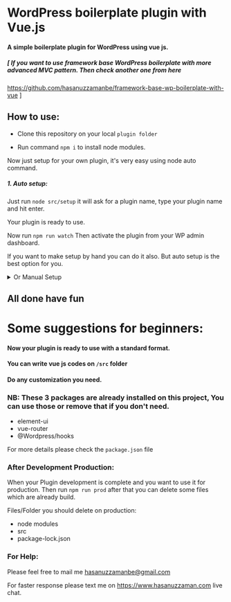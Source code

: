 # WordPress boilerplate plugin with Vue.js

#### A simple boilerplate plugin for WordPress using vue js.
##### [ If you want to use framework base WordPress boilerplate with more advanced MVC pattern. Then check another one from here
https://github.com/hasanuzzamanbe/framework-base-wp-boilerplate-with-vue ]
## How to use:

* Clone this repository on your local `plugin folder`

* Run command `npm i` to install node modules.

Now just setup for your own plugin, it's very easy using node auto command.
##### 1. Auto setup:
Just run `node src/setup`
it will ask for a plugin name, type your plugin name and hit enter.

Your plugin is ready to use.

Now run `npm run watch`
Then activate the plugin from your WP admin dashboard.

If you want to make setup by hand you can do it also. But auto setup is the best option for you.

<details><summary>Or Manual Setup</summary>

## Step to make your own plugin

* Open with an IDE (Vscode, sublime, PhpStorm etc)

* Change all the   `plugin_name` to Your-Plugin-Name 
* Change all the   `PLUGINNAME`  to YOURPLUGINNAME    (Upper case)
* Change all the   `PluginName`  to YourPluginName    (Upper Camel Case)
* Change all the   `Plugin_Name` to your_plugin_name
* Change all the   `textdomain`  to yourtextdomain

</details>

## All done have fun


# Some suggestions for beginners:

#### Now your plugin is ready to use with a standard format.
#### You can write vue js codes on `/src` folder
#### Do any customization you need.

 ### NB: These 3 packages are already installed on this project, You can use those or remove that if you don't need.
 * element-ui
 * vue-router
 * @Wordpress/hooks
 
 For more details please check the `package.json` file
 
 
 ### After Development Production:
 When your Plugin development is complete and you want to use it for production. Then run `npm run prod` after that you can delete some files which are already build.
 
 Files/Folder you should delete on production:
 * node modules 
 * src
 * package-lock.json
 
 
 ### For Help:
 Please feel free to mail me <a href="mailto:hasanuzzamanbe@gmail.com">hasanuzzamanbe@gmail.com</a>
 
 For faster response please text me on https://www.hasanuzzaman.com live chat.
 
